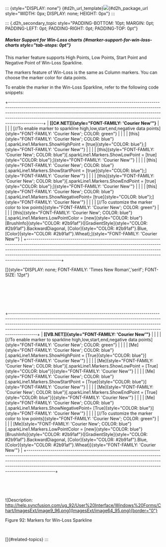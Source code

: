 ::: {style="DISPLAY: none"}
[](ms-xhelp:///?Id=d2h_url_template){#d2h_url_template}![](!package_url!){#d2h_package_url style="WIDTH: 0px; DISPLAY: none; HEIGHT: 0px"}
:::

::: {.d2h_secondary_topic style="PADDING-BOTTOM: 10pt; MARGIN: 0pt; PADDING-LEFT: 0pt; PADDING-RIGHT: 0pt; PADDING-TOP: 0pt"}
##### Marker Support for Win-Loss charts {#marker-support-for-win-loss-charts style="tab-stops: 0pt"}

This marker feature supports High Points, Low Points, Start Point and Negative Point of Win-Loss Sparkline.

The markers feature of Win-Loss is the same as Column markers. You can choose the marker color for data points.

To enable the marker in the Win-Loss Sparkline, refer to the following code snippets:

+-----------------------------------------------------------------------------------------------------------------------------------------------------------------------------------------------------------------------------------------------------------------------------------------------------------------------------------------+
| **[\[C#.NET\]]{style="FONT-FAMILY: 'Courier New'"}**                                                                                                                                                                                                                                                                                    |
|                                                                                                                                                                                                                                                                                                                                         |
| [//To enable marker to sparkline high,low,start,end,negative data points]{style="FONT-FAMILY: 'Courier New'; COLOR: green"}                                                                                                                                                                                                             |
|                                                                                                                                                                                                                                                                                                                                         |
| [this]{style="FONT-FAMILY: 'Courier New'; COLOR: blue"}[.sparkLine1.Markers.ShowHighPoint = [true]{style="COLOR: blue"};]{style="FONT-FAMILY: 'Courier New'"}                                                                                                                                                                           |
|                                                                                                                                                                                                                                                                                                                                         |
| [this]{style="FONT-FAMILY: 'Courier New'; COLOR: blue"}[.sparkLine1.Markers.ShowLowPoint = [true]{style="COLOR: blue"};]{style="FONT-FAMILY: 'Courier New'"}                                                                                                                                                                            |
|                                                                                                                                                                                                                                                                                                                                         |
| [this]{style="FONT-FAMILY: 'Courier New'; COLOR: blue"}[.sparkLine1.Markers.ShowStartPoint = [true]{style="COLOR: blue"};]{style="FONT-FAMILY: 'Courier New'"}                                                                                                                                                                          |
|                                                                                                                                                                                                                                                                                                                                         |
| [this]{style="FONT-FAMILY: 'Courier New'; COLOR: blue"}[.sparkLine1.Markers.ShowEndPoint = [true]{style="COLOR: blue"};]{style="FONT-FAMILY: 'Courier New'"}                                                                                                                                                                            |
|                                                                                                                                                                                                                                                                                                                                         |
| [this]{style="FONT-FAMILY: 'Courier New'; COLOR: blue"}[.sparkLine1.Markers.ShowNegativePoint= [true]{style="COLOR: blue"};]{style="FONT-FAMILY: 'Courier New'"}                                                                                                                                                                        |
|                                                                                                                                                                                                                                                                                                                                         |
| [//To customize the marker color to low points]{style="FONT-FAMILY: 'Courier New'; COLOR: green"}                                                                                                                                                                                                                                       |
|                                                                                                                                                                                                                                                                                                                                         |
| [this]{style="FONT-FAMILY: 'Courier New'; COLOR: blue"}[.sparkLine1.Markers.LowPointColor = [new]{style="COLOR: blue"} [BrushInfo]{style="COLOR: #2b91af"}([GradientStyle]{style="COLOR: #2b91af"}.BackwardDiagonal, [Color]{style="COLOR: #2b91af"}.Blue, [Color]{style="COLOR: #2b91af"}.Wheat);]{style="FONT-FAMILY: 'Courier New'"} |
+-----------------------------------------------------------------------------------------------------------------------------------------------------------------------------------------------------------------------------------------------------------------------------------------------------------------------------------------+

[]{style="DISPLAY: none; FONT-FAMILY: 'Times New Roman','serif'; FONT-SIZE: 12pt"} 

 

 

 

+--------------------------------------------------------------------------------------------------------------------------------------------------------------------------------------------------------------------------------------------------------------------------------------------------------------------------------------+
| **[\[VB.NET\]]{style="FONT-FAMILY: 'Courier New'"}**                                                                                                                                                                                                                                                                                 |
|                                                                                                                                                                                                                                                                                                                                      |
| [//To enable marker to sparkline high,low,start,end,negative data points]{style="FONT-FAMILY: 'Courier New'; COLOR: green"}                                                                                                                                                                                                          |
|                                                                                                                                                                                                                                                                                                                                      |
| [Me]{style="FONT-FAMILY: 'Courier New'; COLOR: blue"}[.sparkLine1.Markers.ShowHighPoint = [True]{style="COLOR: blue"}]{style="FONT-FAMILY: 'Courier New'"}                                                                                                                                                                           |
|                                                                                                                                                                                                                                                                                                                                      |
| [Me]{style="FONT-FAMILY: 'Courier New'; COLOR: blue"}[.sparkLine1.Markers.ShowLowPoint = [True]{style="COLOR: blue"}]{style="FONT-FAMILY: 'Courier New'"}                                                                                                                                                                            |
|                                                                                                                                                                                                                                                                                                                                      |
| [Me]{style="FONT-FAMILY: 'Courier New'; COLOR: blue"}[.sparkLine1.Markers.ShowStartPoint = [True]{style="COLOR: blue"}]{style="FONT-FAMILY: 'Courier New'"}                                                                                                                                                                          |
|                                                                                                                                                                                                                                                                                                                                      |
| [Me]{style="FONT-FAMILY: 'Courier New'; COLOR: blue"}[.sparkLine1.Markers.ShowEndPoint = [True]{style="COLOR: blue"}]{style="FONT-FAMILY: 'Courier New'"}                                                                                                                                                                            |
|                                                                                                                                                                                                                                                                                                                                      |
| [Me]{style="FONT-FAMILY: 'Courier New'; COLOR: blue"}[.sparkLine1.Markers.ShowNegativePoint= [True]{style="COLOR: blue"}]{style="FONT-FAMILY: 'Courier New'"}                                                                                                                                                                        |
|                                                                                                                                                                                                                                                                                                                                      |
| [//To customize the marker color to low points]{style="FONT-FAMILY: 'Courier New'; COLOR: green"}                                                                                                                                                                                                                                    |
|                                                                                                                                                                                                                                                                                                                                      |
| [Me]{style="FONT-FAMILY: 'Courier New'; COLOR: blue"}[.sparkLine1.Markers.LowPointColor = [new]{style="COLOR: blue"} [BrushInfo]{style="COLOR: #2b91af"}([GradientStyle]{style="COLOR: #2b91af"}.BackwardDiagonal, [Color]{style="COLOR: #2b91af"}.Blue, [Color]{style="COLOR: #2b91af"}.Wheat)]{style="FONT-FAMILY: 'Courier New'"} |
+--------------------------------------------------------------------------------------------------------------------------------------------------------------------------------------------------------------------------------------------------------------------------------------------------------------------------------------+

 

 

![Description: http://help.syncfusion.com/ug_92/User%20Interface/Windows%20Forms/Chart/ImagesExt/image9_96.png](ImagesExt/image64_95.png){border="0"}

Figure 92: Markers for Win-Loss Sparkline

 

[]{#related-topics}
:::
